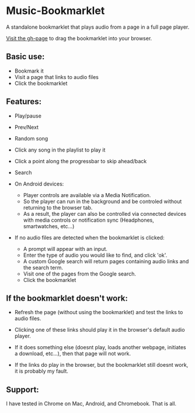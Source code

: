 # Music-Bookmarklet
A standalone bookmarklet that plays audio from a page in a full page player.

[Visit the gh-page](https://cwacht.github.io/Music-Bookmarklet/) to drag the bookmarklet into your browser.


## Basic use:
* Bookmark it
* Visit a page that links to audio files
* Click the bookmarklet

## Features:
* Play/pause
* Prev/Next
* Random song
* Click any song in the playlist to play it
* Click a point along the progressbar to skip ahead/back
* Search

* On Android devices:
  * Player controls are available via a Media Notification.
  * So the player can run in the background and be controled without returning to the browser tab.
  * As a result, the player can also be controlled via connected devices with media controls or notification sync (Headphones, smartwatches, etc...)


* If no audio files are detected when the bookmarklet is clicked:
  * A prompt will appear with an input.
  * Enter the type of audio you would like to find, and click 'ok'.
  * A custom Google search will return pages containing audio links and the search term.
  * Visit one of the pages from the Google search.
  * Click the bookmarklet


## If the bookmarklet doesn't work:
* Refresh the page (without using the bookmarklet) and test the links to audio files.
* Clicking one of these links should play it in the browser's default audio player.
* If it does something else (doesnt play, loads another webpage, initiates a download, etc...), then that page will not work.

* If the links do play in the browser, but the bookmarklet still doesnt work, it is probably my fault.


## Support:
I have tested in Chrome on Mac, Android, and Chromebook. That is all.
